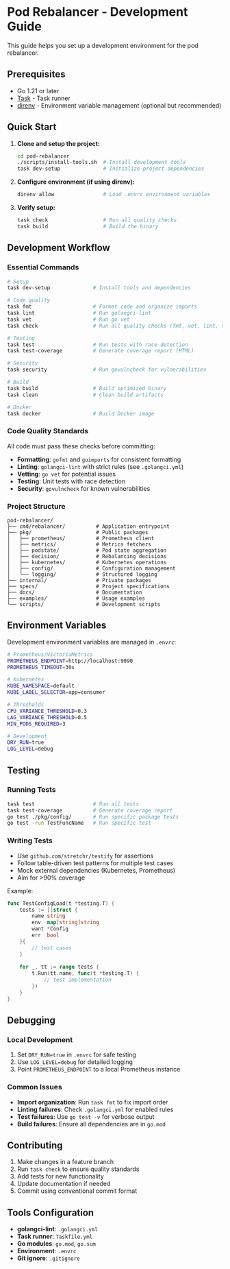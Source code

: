 # Pod Rebalancer - Development Guide

This guide helps you set up a development environment for the pod rebalancer.

## Prerequisites

- Go 1.21 or later
- [Task](https://taskfile.dev/installation/) - Task runner
- [direnv](https://direnv.net/docs/installation.html) - Environment variable management (optional but recommended)

## Quick Start

1. **Clone and setup the project:**
   ```bash
   cd pod-rebalancer
   ./scripts/install-tools.sh  # Install development tools
   task dev-setup              # Initialize project dependencies
   ```

2. **Configure environment (if using direnv):**
   ```bash
   direnv allow                # Load .envrc environment variables
   ```

3. **Verify setup:**
   ```bash
   task check                  # Run all quality checks
   task build                  # Build the binary
   ```

## Development Workflow

### Essential Commands

```bash
# Setup
task dev-setup              # Install tools and dependencies

# Code quality
task fmt                    # Format code and organize imports
task lint                   # Run golangci-lint
task vet                    # Run go vet
task check                  # Run all quality checks (fmt, vet, lint, test, security)

# Testing
task test                   # Run tests with race detection
task test-coverage          # Generate coverage report (HTML)

# Security
task security               # Run govulncheck for vulnerabilities

# Build
task build                  # Build optimized binary
task clean                  # Clean build artifacts

# Docker
task docker                 # Build Docker image
```

### Code Quality Standards

All code must pass these checks before committing:

- **Formatting**: `gofmt` and `goimports` for consistent formatting
- **Linting**: `golangci-lint` with strict rules (see `.golangci.yml`)
- **Vetting**: `go vet` for potential issues
- **Testing**: Unit tests with race detection
- **Security**: `govulncheck` for known vulnerabilities

### Project Structure

```
pod-rebalancer/
├── cmd/rebalancer/          # Application entrypoint
├── pkg/                     # Public packages
│   ├── prometheus/          # Prometheus client
│   ├── metrics/             # Metrics fetchers
│   ├── podstate/            # Pod state aggregation
│   ├── decision/            # Rebalancing decisions
│   ├── kubernetes/          # Kubernetes operations
│   ├── config/              # Configuration management
│   └── logging/             # Structured logging
├── internal/                # Private packages
├── specs/                   # Project specifications
├── docs/                    # Documentation
├── examples/                # Usage examples
└── scripts/                 # Development scripts
```

## Environment Variables

Development environment variables are managed in `.envrc`:

```bash
# Prometheus/VictoriaMetrics
PROMETHEUS_ENDPOINT=http://localhost:9090
PROMETHEUS_TIMEOUT=30s

# Kubernetes
KUBE_NAMESPACE=default  
KUBE_LABEL_SELECTOR=app=consumer

# Thresholds
CPU_VARIANCE_THRESHOLD=0.3
LAG_VARIANCE_THRESHOLD=0.5
MIN_PODS_REQUIRED=3

# Development
DRY_RUN=true
LOG_LEVEL=debug
```

## Testing

### Running Tests

```bash
task test                   # Run all tests
task test-coverage          # Generate coverage report
go test ./pkg/config/       # Run specific package tests
go test -run TestFuncName   # Run specific test
```

### Writing Tests

- Use `github.com/stretchr/testify` for assertions
- Follow table-driven test patterns for multiple test cases
- Mock external dependencies (Kubernetes, Prometheus)
- Aim for >90% coverage

Example:
```go
func TestConfigLoad(t *testing.T) {
    tests := []struct {
        name string
        env  map[string]string
        want *Config
        err  bool
    }{
        // test cases
    }
    
    for _, tt := range tests {
        t.Run(tt.name, func(t *testing.T) {
            // test implementation
        })
    }
}
```

## Debugging

### Local Development

1. Set `DRY_RUN=true` in `.envrc` for safe testing
2. Use `LOG_LEVEL=debug` for detailed logging
3. Point `PROMETHEUS_ENDPOINT` to a local Prometheus instance

### Common Issues

- **Import organization**: Run `task fmt` to fix import order
- **Linting failures**: Check `.golangci.yml` for enabled rules
- **Test failures**: Use `go test -v` for verbose output
- **Build failures**: Ensure all dependencies are in `go.mod`

## Contributing

1. Make changes in a feature branch
2. Run `task check` to ensure quality standards
3. Add tests for new functionality
4. Update documentation if needed
5. Commit using conventional commit format

## Tools Configuration

- **golangci-lint**: `.golangci.yml`
- **Task runner**: `Taskfile.yml`  
- **Go modules**: `go.mod`, `go.sum`
- **Environment**: `.envrc`
- **Git ignore**: `.gitignore`